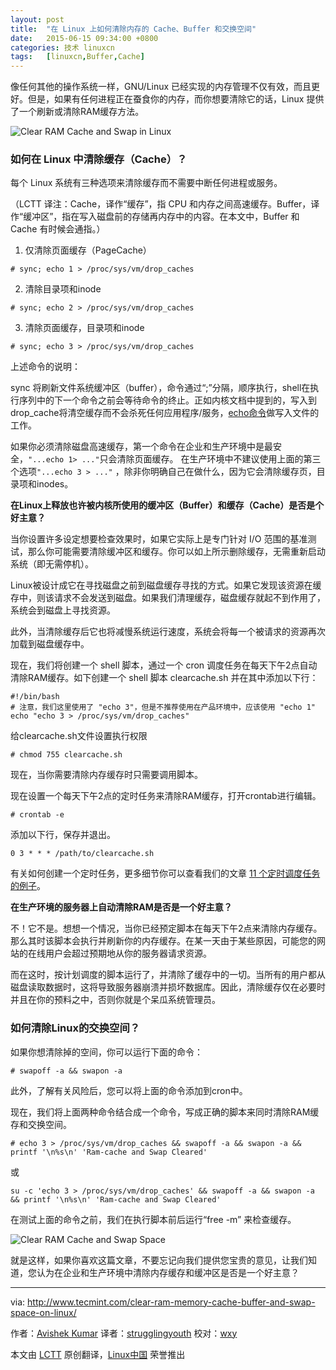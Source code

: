```yaml
---
layout: post
title:	"在 Linux 上如何清除内存的 Cache、Buffer 和交换空间"
date:	2015-06-15 09:34:00 +0800 
categories:	技术 linuxcn 
tags:	[linuxcn,Buffer,Cache]
---
```



像任何其他的操作系统一样，GNU/Linux 已经实现的内存管理不仅有效，而且更好。但是，如果有任何进程正在蚕食你的内存，而你想要清除它的话，Linux 提供了一个刷新或清除RAM缓存方法。


![Clear RAM Cache and Swap in Linux](/Asserts/Images//attachment/album/201506/14/223628fnaf2ja11f0azaf0.jpg)


### 如何在 Linux 中清除缓存（Cache）？


每个 Linux 系统有三种选项来清除缓存而不需要中断任何进程或服务。


（LCTT 译注：Cache，译作“缓存”，指 CPU 和内存之间高速缓存。Buffer，译作“缓冲区”，指在写入磁盘前的存储再内存中的内容。在本文中，Buffer 和 Cache 有时候会通指。）


1. 仅清除页面缓存（PageCache）



```
# sync; echo 1 > /proc/sys/vm/drop_caches       

```
2. 清除目录项和inode



```
# sync; echo 2 > /proc/sys/vm/drop_caches       

```
3. 清除页面缓存，目录项和inode



```
# sync; echo 3 > /proc/sys/vm/drop_caches 

```


上述命令的说明：


sync 将刷新文件系统缓冲区（buffer），命令通过“;”分隔，顺序执行，shell在执行序列中的下一个命令之前会等待命令的终止。正如内核文档中提到的，写入到drop\_cache将清空缓存而不会杀死任何应用程序/服务，[echo命令](/article-3592-1.html)做写入文件的工作。


如果你必须清除磁盘高速缓存，第一个命令在企业和生产环境中是最安全，`"...echo 1> ..."`只会清除页面缓存。 在生产环境中不建议使用上面的第三个选项`"...echo 3 > ..."` ，除非你明确自己在做什么，因为它会清除缓存页，目录项和inodes。


**在Linux上释放也许被内核所使用的缓冲区（Buffer）和缓存（Cache）是否是个好主意？**


当你设置许多设定想要检查效果时，如果它实际上是专门针对 I/O 范围的基准测试，那么你可能需要清除缓冲区和缓存。你可以如上所示删除缓存，无需重新启动系统（即无需停机）。


Linux被设计成它在寻找磁盘之前到磁盘缓存寻找的方式。如果它发现该资源在缓存中，则该请求不会发送到磁盘。如果我们清理缓存，磁盘缓存就起不到作用了，系统会到磁盘上寻找资源。


此外，当清除缓存后它也将减慢系统运行速度，系统会将每一个被请求的资源再次加载到磁盘缓存中。


现在，我们将创建一个 shell 脚本，通过一个 cron 调度任务在每天下午2点自动清除RAM缓存。如下创建一个 shell 脚本 clearcache.sh 并在其中添加以下行：



```
#!/bin/bash
# 注意，我们这里使用了 "echo 3"，但是不推荐使用在产品环境中，应该使用 "echo 1"
echo "echo 3 > /proc/sys/vm/drop_caches"

```

给clearcache.sh文件设置执行权限



```
# chmod 755 clearcache.sh

```

现在，当你需要清除内存缓存时只需要调用脚本。


现在设置一个每天下午2点的定时任务来清除RAM缓存，打开crontab进行编辑。



```
# crontab -e

```

添加以下行，保存并退出。



```
0 3 * * * /path/to/clearcache.sh

```

有关如何创建一个定时任务，更多细节你可以查看我们的文章 [11 个定时调度任务的例子](http://www.tecmint.com/11-cron-scheduling-task-examples-in-linux/)。


**在生产环境的服务器上自动清除RAM是否是一个好主意？**


不！它不是。想想一个情况，当你已经预定脚本在每天下午2点来清除内存缓存。那么其时该脚本会执行并刷新你的内存缓存。在某一天由于某些原因，可能您的网站的在线用户会超过预期地从你的服务器请求资源。


而在这时，按计划调度的脚本运行了，并清除了缓存中的一切。当所有的用户都从磁盘读取数据时，这将导致服务器崩溃并损坏数据库。因此，清除缓存仅在必要时并且在你的预料之中，否则你就是个呆瓜系统管理员。


### 如何清除Linux的交换空间？


如果你想清除掉的空间，你可以运行下面的命令：



```
# swapoff -a && swapon -a

```

此外，了解有关风险后，您可以将上面的命令添加到cron中。


现在，我们将上面两种命令结合成一个命令，写成正确的脚本来同时清除RAM缓存和交换空间。



```
# echo 3 > /proc/sys/vm/drop_caches && swapoff -a && swapon -a && printf '\n%s\n' 'Ram-cache and Swap Cleared'

```

或



```
su -c 'echo 3 > /proc/sys/vm/drop_caches' && swapoff -a && swapon -a && printf '\n%s\n' 'Ram-cache and Swap Cleared'

```

在测试上面的命令之前，我们在执行脚本前后运行“free -m” 来检查缓存。


![Clear RAM Cache and Swap Space](/Asserts/Images//attachment/album/201506/14/223630gbmhh70umvj00fl8.gif)


就是这样，如果你喜欢这篇文章，不要忘记向我们提供您宝贵的意见，让我们知道，您认为在企业和生产环境中清除内存缓存和缓冲区是否是一个好主意？




---


via: <http://www.tecmint.com/clear-ram-memory-cache-buffer-and-swap-space-on-linux/>


作者：[Avishek Kumar](http://www.tecmint.com/author/avishek/) 译者：[strugglingyouth](https://github.com/strugglingyouth) 校对：[wxy](https://github.com/wxy)


本文由 [LCTT](https://github.com/LCTT/TranslateProject) 原创翻译，[Linux中国](https://linux.cn/) 荣誉推出
